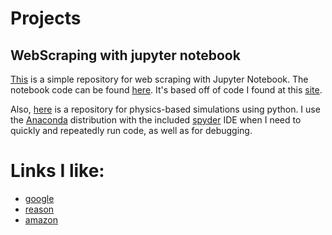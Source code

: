 # Projects

## WebScraping with jupyter notebook

[This](https://github.com/hanchak/WebScrape) is a simple repository for web scraping with Jupyter Notebook.
The notebook code can be found [here](https://github.com/hanchak/WebScrape/blob/master/ScrapeTheWeather.ipynb). 
It's based off of code I found at this [site](https://www.dataquest.io/blog/web-scraping-tutorial-python/).

Also, [here](https://github.com/hanchak/physics) is a repository for physics-based simulations using python.  I use the [Anaconda](https://www.anaconda.com/distribution/) distribution with the included [spyder](https://github.com/spyder-ide/spyder) IDE when I need to quickly and repeatedly run code, as well as for debugging.

# Links I like:
- [google](https://www.google.com)
- [reason](https://www.reason.com)
- [amazon](https://www.amazon.com)
